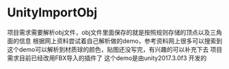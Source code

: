 # UnityImportObj
项目需求需要解析obj文件，obj文件里面保存的就是按照规则存储的顶点以及三角面的信息
根据网上资料尝试着自己解析做的demo，参考资料网上很多可以搜索到
这个demo可以解析到材质球的颜色，贴图还没写完，有兴趣的可以补充下去
项目需求目前已经改用FBX导入的插件了
这个demo是由unity2017.3.0f3  开发的

